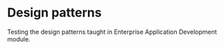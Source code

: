 # Design patterns

Testing the design patterns taught in Enterprise Application Development module.
